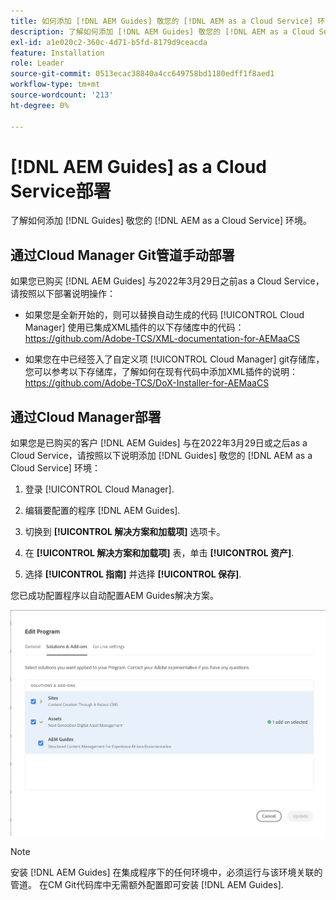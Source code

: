 ```yaml
---
title: 如何添加 [!DNL AEM Guides] 敬您的 [!DNL AEM as a Cloud Service] 环境
description: 了解如何添加 [!DNL AEM Guides] 敬您的 [!DNL AEM as a Cloud Service] 环境
exl-id: a1e020c2-360c-4d71-b5fd-8179d9ceacda
feature: Installation
role: Leader
source-git-commit: 0513ecac38840a4cc649758bd1180edff1f8aed1
workflow-type: tm+mt
source-wordcount: '213'
ht-degree: 0%

---
```


# [!DNL AEM Guides] as a Cloud Service部署

了解如何添加 [!DNL Guides] 敬您的 [!DNL AEM as a Cloud Service] 环境。

## 通过Cloud Manager Git管道手动部署

如果您已购买 [!DNL AEM Guides] 与2022年3月29日之前as a Cloud Service，请按照以下部署说明操作：

* 如果您是全新开始的，则可以替换自动生成的代码 [!UICONTROL Cloud Manager] 使用已集成XML插件的以下存储库中的代码：https://github.com/Adobe-TCS/XML-documentation-for-AEMaaCS

* 如果您在中已经签入了自定义项 [!UICONTROL Cloud Manager] git存储库，您可以参考以下存储库，了解如何在现有代码中添加XML插件的说明：https://github.com/Adobe-TCS/DoX-Installer-for-AEMaaCS

## 通过Cloud Manager部署

如果您是已购买的客户 [!DNL AEM Guides] 与在2022年3月29日或之后as a Cloud Service，请按照以下说明添加 [!DNL Guides] 敬您的 [!DNL AEM as a Cloud Service] 环境：

1. 登录 [!UICONTROL Cloud Manager].

1. 编辑要配置的程序 [!DNL AEM Guides].

1. 切换到 **[!UICONTROL 解决方案和加载项]** 选项卡。

1. 在 **[!UICONTROL 解决方案和加载项]** 表，单击 **[!UICONTROL 资产]**.

1. 选择 **[!UICONTROL 指南]** 并选择 **[!UICONTROL 保存]**.

您已成功配置程序以自动配置AEM Guides解决方案。

![配置AEM Guides解决方案](assets/addon-configuration.png)

>[!NOTE]
>
>安装 [!DNL AEM Guides] 在集成程序下的任何环境中，必须运行与该环境关联的管道。 在CM Git代码库中无需额外配置即可安装 [!DNL AEM Guides].
